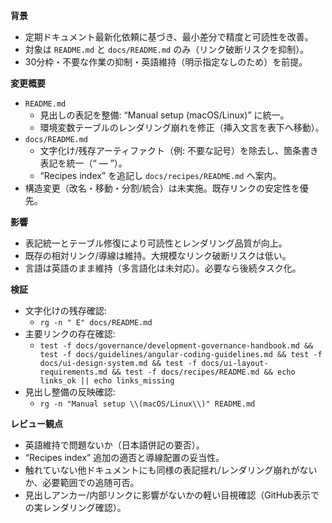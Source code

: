 **背景**
- 定期ドキュメント最新化依頼に基づき、最小差分で精度と可読性を改善。
- 対象は `README.md` と `docs/README.md` のみ（リンク破断リスクを抑制）。
- 30分枠・不要な作業の抑制・英語維持（明示指定なしのため）を前提。

**変更概要**
- `README.md`
  - 見出しの表記を整備: “Manual setup (macOS/Linux)” に統一。
  - 環境変数テーブルのレンダリング崩れを修正（挿入文言を表下へ移動）。
- `docs/README.md`
  - 文字化け/残存アーティファクト（例: 不要な記号）を除去し、箇条書き表記を統一（“ — ”）。
  - “Recipes index” を追記し `docs/recipes/README.md` へ案内。
- 構造変更（改名・移動・分割/統合）は未実施。既存リンクの安定性を優先。

**影響**
- 表記統一とテーブル修復により可読性とレンダリング品質が向上。
- 既存の相対リンク/導線は維持。大規模なリンク破断リスクは低い。
- 言語は英語のまま維持（多言語化は未対応）。必要なら後続タスク化。

**検証**
- 文字化けの残存確認:
  - `rg -n " E" docs/README.md`
- 主要リンクの存在確認:
  - `test -f docs/governance/development-governance-handbook.md && test -f docs/guidelines/angular-coding-guidelines.md && test -f docs/ui-design-system.md && test -f docs/ui-layout-requirements.md && test -f docs/recipes/README.md && echo links_ok || echo links_missing`
- 見出し整備の反映確認:
  - `rg -n "Manual setup \\(macOS/Linux\\)" README.md`

**レビュー観点**
- 英語維持で問題ないか（日本語併記の要否）。
- “Recipes index” 追加の適否と導線配置の妥当性。
- 触れていない他ドキュメントにも同様の表記揺れ/レンダリング崩れがないか、必要範囲での追随可否。
- 見出しアンカー/内部リンクに影響がないかの軽い目視確認（GitHub表示での実レンダリング確認）。